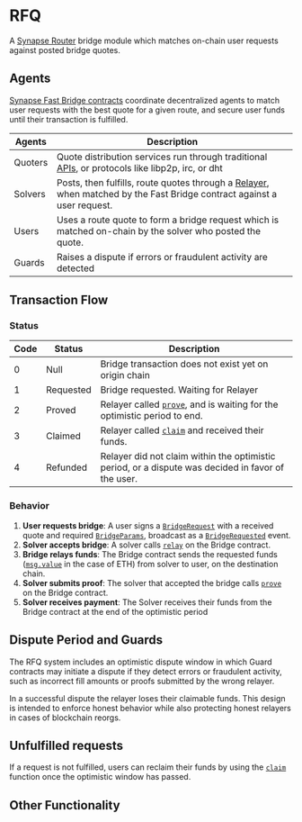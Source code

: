 # RFQ

A [Synapse Router](../Synapse-Router) bridge module which matches on-chain user requests against posted bridge quotes.

## Agents

[Synapse Fast Bridge contracts](/docs/Contracts/RFQ) coordinate decentralized agents to match user requests with the best quote for a given route, and secure user funds until their transaction is fulfilled.

<!-- https://vercel-rfq-docs.vercel.app/contracts/FastBridge.sol/contract.FastBridge.html -->

| Agents  | Description |
|---------|-------------|
| Quoters | Quote distribution services run through traditional [APIs](API), or protocols like libp2p, irc, or dht
| Solvers | Posts, then fulfills, route quotes through a [Relayer](Relayer), when matched by the Fast Bridge contract against a user request.
| Users   | Uses a route quote to form a bridge request which is matched on-chain by the solver who posted the quote.
| Guards  | Raises a dispute if errors or fraudulent activity are detected

## Transaction Flow

### Status

| Code | Status          | Description |
|------|-----------------|-------------|
| 0    | Null      | Bridge transaction does not exist yet on origin chain |
| 1    | Requested | Bridge requested. Waiting for Relayer |
| 2    | Proved    | Relayer called [`prove`](https://vercel-rfq-docs.vercel.app/contracts/FastBridge.sol/contract.FastBridge.html#prove), and is waiting for the optimistic period to end. |
| 3    | Claimed   | Relayer called [`claim`](https://vercel-rfq-docs.vercel.app/contracts/FastBridge.sol/contract.FastBridge.html#claim) and received their funds. |
| 4    | Refunded  | Relayer did not claim within the optimistic period, or a dispute was decided in favor of the user. |

### Behavior

1. **User requests bridge**: A user signs a [`BridgeRequest`](https://vercel-rfq-docs.vercel.app/contracts/interfaces/IFastBridge.sol/interface.IFastBridge.html#bridgeparams) with a received quote and required [`BridgeParams`](https://vercel-rfq-docs.vercel.app/contracts/interfaces/IFastBridge.sol/interface.IFastBridge.html#bridgeparams), broadcast as a [`BridgeRequested`](https://vercel-rfq-docs.vercel.app/contracts/interfaces/IFastBridge.sol/interface.IFastBridge.html#bridgerequested) event.
3. **Solver accepts bridge**: A solver calls [`relay`](https://vercel-rfq-docs.vercel.app/contracts/FastBridge.sol/contract.FastBridge.html#relay) on the Bridge contract.
3. **Bridge relays funds**: The Bridge contract sends the requested funds ([`msg.value`](https://ethereum.stackexchange.com/questions/43362/what-is-msg-value) in the case of ETH) from solver to user, on the destination chain.
4. **Solver submits proof**: The solver that accepted the bridge calls [`prove`](https://vercel-rfq-docs.vercel.app/contracts/FastBridge.sol/contract.FastBridge.html#prove) on the Bridge contract.
5. **Solver receives payment**: The Solver receives their funds from the Bridge contract at the end of the optimistic period

<!-- :::note Signing quotes

Solvers authenticate quotes by signing requests with their private key in accordance with [EIP-191](https://eips.ethereum.org/EIPS/eip-191). See the canonical implementation [here](https://github.com/synapsecns/sanguine/tree/master/services/rfq).

::: -->

<!-- RFQ consists of three components, with each of the two off-chain components being ran by different actors: -->

<!-- ### [API](API)

Off-chain service ran by Quoters. user-interfaces that allows market makers/solvers to post quotes on different bridge routes. Solvers that have registered with the FastBridge contract can sign messages that post quotes signifying at what price they are willing to bridge tokens on a certain route. -->

<!-- In the canonical implementation, users Solvers authenticated by signing requests with their private key in accordance with [EIP-191](https://eips.ethereum.org/EIPS/eip-191). The canonical implementation can be found [here](https://github.com/synapsecns/sanguine/tree/master/services/rfq). -->

<!-- ### Fast Bridge Contract

The fast bridge contract is the core of the RFQ protocol and what allows solvers  to fulfill requests from users. A user deposits their funds into the FastBridge contract along with the lowest price they are willing to accept for a given route (a price they get by reading quotes from the Quoter). -->

<!-- In the unlikely event no Solver is available to fulfill a users request, a user can permissionlessly  claim their funds back after waiting an optimistic period. -->

<!-- Contract code level documentation can be found [here](https://vercel-rfq-docs.vercel.app/contracts/FastBridge.sol/contract.FastBridge.html). -->

<!-- ### Relayer

The relayer is a service ran by the solvers. The relayer is responsible for posting quotes & fulfilling requests. While the relayer can be implemented in any way, the canonical implementation is a golang based relayer that provides a way to decide what chains/routes to quote on, how much to quote and which addresses not to relay for. -->

## Dispute Period and Guards

The RFQ system includes an optimistic dispute window in which Guard contracts may initiate a dispute if they detect errors or fraudulent activity, such as incorrect fill amounts or proofs submitted by the wrong relayer.

In a successful dispute the relayer loses their claimable funds. This design is intended to enforce honest behavior while also protecting honest relayers in cases of blockchain reorgs.

## Unfulfilled requests

If a request is not fulfilled, users can reclaim their funds by using the [`claim`](https://vercel-rfq-docs.vercel.app/contracts/FastBridge.sol/contract.FastBridge.html#claim) function once the optimistic window has passed.

## Other Functionality

<!-- #### ChainGas

`sendChainGas` is a field that is populated by the bridge user, and it's a simple bool flag. If `sendChainGas=true` the amount is specified in the FastBridge contract on the destination chain as `chainGasAmount`. This is currently set to zero in all the contracts, and can thus be ignored by filling orders with either no `sendChainGas` option (or to chains with `chainGasAmount==0`) -->
